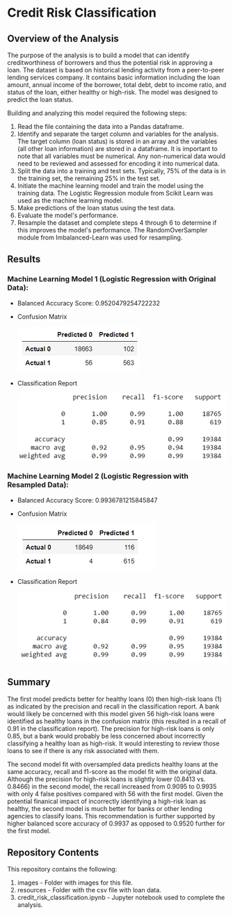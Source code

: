 # Credit Risk Classification

## Overview of the Analysis
The purpose of the analysis is to build a model that can identify creditworthiness of borrowers and thus the potential risk in approving a loan. The dataset is based on historical lending activity from a peer-to-peer lending services company. It contains basic information including the loan amount, annual income of the borrower, total debt, debt to income ratio, and status of the loan, either healthy or high-risk. The model was designed to predict the loan status.

Building and analyzing this model required the following steps:
1. Read the file containing the data into a Pandas dataframe.
2. Identify and separate the target column and variables for the analysis. The target column (loan status) is stored in an array and the variables (all other loan information) are stored in a dataframe. It is important to note that all variables must be numerical. Any non-numerical data would need to be reviewed and assessed for encoding it into numerical data.
3. Split the data into a training and test sets. Typically, 75% of the data is in the training set, the remaining 25% in the test set.
4. Initiate the machine learning model and train the model using the training data. The Logistic Regression module from Scikit Learn was used as the machine learning model.
5. Make predictions of the loan status using the test data.
6. Evaluate the model's performance.
7. Resample the dataset and complete steps 4 through 6 to determine if this improves the model's performance. The RandomOverSampler module from Imbalanced-Learn was used for resampling.

## Results

### Machine Learning Model 1 (Logistic Regression with Original Data):
* Balanced Accuracy Score: 0.9520479254722232
* Confusion Matrix

    ![confusion_matrix_1.png](images/confusion_matrix_1.png)
* Classification Report

    ![classification_report_1.png](images/classification_report_1.png)

### Machine Learning Model 2 (Logistic Regression with Resampled Data):
* Balanced Accuracy Score: 0.9936781215845847
* Confusion Matrix

    ![confusion_matrix_2.png](images/confusion_matrix_2.png)
* Classification Report

    ![classification_report_2.png](images/classification_report_2.png)

## Summary

The first model predicts better for healthy loans (0) then high-risk loans (1) as indicated by the precision and recall in the classification report. A bank would likely be concerned with this model given 56 high-risk loans were identified as healthy loans in the confusion matrix (this resulted in a recall of 0.91 in the classification report). The precision for high-risk loans is only 0.85, but a bank would probably be less concerned about incorrectly classifying a healthy loan as high-risk. It would interesting to review those loans to see if there is any risk associated with them.

The second model fit with oversampled data predicts healthy loans at the same accuracy, recall and f1-score as the model fit with the original data. Although the precision for high-risk loans is slightly lower (0.8413 vs. 0.8466) in the second model, the recall increased from 0.9095 to 0.9935 with only 4 false positives compared with 56 with the first model. Given the potential finanical impact of incorrectly identifying a high-risk loan as healthy, the second model is much better for banks or other lending agencies to classify loans. This recommendation is further supported by higher balanced score accuracy of 0.9937 as opposed to 0.9520 further for the first model.

## Repository Contents
This repository contains the following:
1. images - Folder with images for this file.
2. resources - Folder with the csv file with loan data.
3. credit_risk_classification.ipynb - Jupyter notebook used to complete the analysis.
